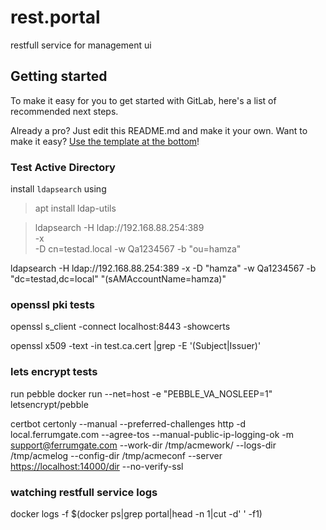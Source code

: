 # rest.portal

restfull service for management ui

## Getting started

To make it easy for you to get started with GitLab, here's a list of recommended next steps.

Already a pro? Just edit this README.md and make it your own. Want to make it easy?
[Use the template at the bottom](#editing-this-readme)!

### Test Active Directory

install `ldapsearch` using
> apt install ldap-utils

> ldapsearch -H ldap://192.168.88.254:389 \
> -x \
> -D cn=testad.local
> -w Qa1234567
> -b "ou=hamza"

ldapsearch -H ldap://192.168.88.254:389 -x -D "hamza" -w Qa1234567 -b "dc=testad,dc=local" "(sAMAccountName=hamza)"

### openssl pki tests

openssl s_client -connect localhost:8443 -showcerts

openssl x509 -text -in test.ca.cert |grep -E '(Subject|Issuer)'

### lets encrypt tests

 run pebble
docker run --net=host  -e "PEBBLE_VA_NOSLEEP=1" letsencrypt/pebble

certbot certonly --manual   --preferred-challenges http -d local.ferrumgate.com --agree-tos --manual-public-ip-logging-ok -m <support@ferrumgate.com>  --work-dir /tmp/acmework/ --logs-dir /tmp/acmelog --config-dir /tmp/acmeconf   --server <https://localhost:14000/dir> --no-verify-ssl

### watching restfull service logs

docker logs -f $(docker ps|grep portal|head -n 1|cut -d' ' -f1)
